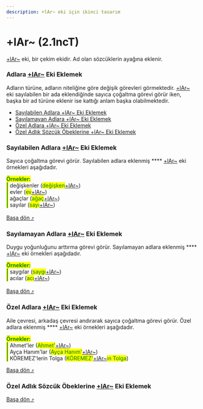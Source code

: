 ```yaml
---
description: +lAr~ eki için ikinci tasarım
---
```


# +lAr\~ (2.1ncT)

[+lAr\~](../../../../ekler/cekim-ekleri/adlik-cekim-ekleri/+lar-+lar-+ler.md) eki, bir çekim ekidir. Ad olan sözcüklerin ayağına eklenir.

### Adlara [+lAr\~](../../../../ekler/cekim-ekleri/adlik-cekim-ekleri/+lar-+lar-+ler.md) Eki Eklemek

Adların türüne, adların niteliğine göre değişik görevleri görmektedir. [+lAr\~](../../../../ekler/cekim-ekleri/adlik-cekim-ekleri/+lar-+lar-+ler.md) eki sayılabilen bir ada eklendiğinde sayıca çoğaltma görevi görür iken, başka bir ad türüne eklenir ise kattığı anlam başka olabilmektedir.&#x20;

* [Sayılabilen Adlara +lAr\~ Eki Eklemek](+lar-2.1nct.md#sayilabilen-adlara-+lar-eki-eklemek)
* [Sayılamayan Adlara +lAr\~ Eki Eklemek](+lar-2.1nct.md#sayilamayan-adlara-+lar-eki-eklemek)
* [Özel Adlara +lAr\~ Eki Eklemek](+lar-2.1nct.md#oezel-adlara-+lar-eki-eklemek)
* [Özel Adlık Sözcük Öbeklerine +lAr\~ Eki Eklemek](+lar-2.1nct.md#oezel-adlik-soezcuek-oebeklerine-+lar-eki-eklemek)

### Sayılabilen Adlara [+lAr\~](../../../../ekler/cekim-ekleri/adlik-cekim-ekleri/+lar-+lar-+ler.md) Eki Eklemek

Sayıca çoğaltma görevi görür. Sayılabilen adlara eklenmiş **** [+lAr\~](../../../../ekler/cekim-ekleri/adlik-cekim-ekleri/+lar-+lar-+ler.md) eki örnekleri aşağıdadır.

<mark style="color:green;">**Örnekler:**</mark> \
&#x20;<mark style="color:green;">**|**</mark> değişkenler (<mark style="color:green;">değişken</mark>[+lAr\~](../../../../ekler/cekim-ekleri/adlik-cekim-ekleri/+lar-+lar-+ler.md))\
&#x20;<mark style="color:green;">**|**</mark> evler (<mark style="color:green;">ev</mark>[+lAr\~](../../../../ekler/cekim-ekleri/adlik-cekim-ekleri/+lar-+lar-+ler.md))\
&#x20;<mark style="color:green;">**|**</mark> ağaçlar (<mark style="color:green;">ağaç</mark>[+lAr\~](../../../../ekler/cekim-ekleri/adlik-cekim-ekleri/+lar-+lar-+ler.md))\
&#x20;<mark style="color:green;">**|**</mark> sayılar (<mark style="color:green;">sayı</mark>[+lAr\~](../../../../ekler/cekim-ekleri/adlik-cekim-ekleri/+lar-+lar-+ler.md))\
\
[Başa dön ⤴](./#adlara-+lar-eki-eklemek)

### Sayılamayan Adlara [+lAr\~](../../../../ekler/cekim-ekleri/adlik-cekim-ekleri/+lar-+lar-+ler.md) Eki Eklemek

Duygu yoğunluğunu arttırma görevi görür. Sayılamayan adlara eklenmiş **** [+lAr\~](../../../../ekler/cekim-ekleri/adlik-cekim-ekleri/+lar-+lar-+ler.md) eki örnekleri aşağıdadır.

<mark style="color:green;">**Örnekler:**</mark> \
&#x20;<mark style="color:green;">**|**</mark> saygılar (<mark style="color:green;">saygı</mark>[+lAr\~](../../../../ekler/cekim-ekleri/adlik-cekim-ekleri/+lar-+lar-+ler.md))\
&#x20;<mark style="color:green;">**|**</mark> acılar (<mark style="color:green;">acı</mark>[+lAr\~](../../../../ekler/cekim-ekleri/adlik-cekim-ekleri/+lar-+lar-+ler.md))\
\
[Başa dön ⤴](+lar-2.1nct.md#adlara-+lar-eki-eklemek)

### Özel Adlara [+lAr\~](../../../../ekler/cekim-ekleri/adlik-cekim-ekleri/+lar-+lar-+ler.md) Eki Eklemek

Aile çevresi, arkadaş çevresi andırarak sayıca çoğaltma görevi görür. Özel adlara eklenmiş **** [+lAr\~](../../../../ekler/cekim-ekleri/adlik-cekim-ekleri/+lar-+lar-+ler.md) eki örnekleri aşağıdadır.

<mark style="color:green;">**Örnekler:**</mark> \
&#x20;<mark style="color:green;">**|**</mark> Ahmet'ler (<mark style="color:green;">Ahmet'</mark>[+lAr\~](../../../../ekler/cekim-ekleri/adlik-cekim-ekleri/+lar-+lar-+ler.md))\
&#x20;<mark style="color:green;">**|**</mark> Ayça Hanım'lar (<mark style="color:green;">Ayça Hanım'</mark>[+lAr\~](../../../../ekler/cekim-ekleri/adlik-cekim-ekleri/+lar-+lar-+ler.md))\
&#x20;<mark style="color:green;">**|**</mark> KÖREMEZ'lerin Tolga (<mark style="color:green;">KÖREMEZ'</mark>[+lAr\~](../../../../ekler/cekim-ekleri/adlik-cekim-ekleri/+lar-+lar-+ler.md)<mark style="color:green;">in Tolga</mark>)

[Başa dön ⤴](+lar-2.1nct.md#adlara-+lar-eki-eklemek)

### Özel Adlık Sözcük Öbeklerine [+lAr\~](../../../../ekler/cekim-ekleri/adlik-cekim-ekleri/+lar-+lar-+ler.md) Eki Eklemek



[Başa dön ⤴](+lar-2.1nct.md#adlara-+lar-eki-eklemek)

